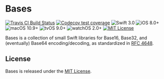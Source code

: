 # Bases

[![Travis CI Build Status](https://travis-ci.com/mattrubin/Bases.svg?branch=develop)](https://travis-ci.com/mattrubin/Bases)
[![Codecov test coverage](https://img.shields.io/codecov/c/github/mattrubin/Bases.svg)](https://codecov.io/gh/mattrubin/Bases)
![Swift 3.0](https://img.shields.io/badge/swift-3.0-orange.svg)
![iOS 8.0+](https://img.shields.io/badge/iOS-8.0+-blue.svg)
![macOS 10.9+](https://img.shields.io/badge/macOS-10.9+-blue.svg)
![tvOS 9.0+](https://img.shields.io/badge/tvOS-9.0+-blue.svg)
![watchOS 2.0+](https://img.shields.io/badge/watchOS-2.0+-blue.svg)
[![MIT License](https://img.shields.io/badge/license-MIT-lightgray.svg)](LICENSE.md)

Bases is a collection of small Swift libraries for Base16, Base32, and (eventually) Base64 encoding/decoding, as standardized in [RFC 4648](https://tools.ietf.org/html/rfc4648).

## License

Bases is released under the [MIT License](LICENSE.md).
